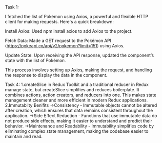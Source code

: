 Task 1:

I fetched the list of Pokémon using Axios, a powerful and flexible HTTP client for making requests. Here's a quick breakdown:

Install Axios: Used npm install axios to add Axios to the project.

Fetch Data: Made a GET request to the Pokémon API (https://pokeapi.co/api/v2/pokemon?limit=151) using Axios.

Update State: Upon receiving the API response, updated the component’s state with the list of Pokémon.

This process involves setting up Axios, making the request, and handling the response to display the data in the component.

Task 4:
1.createSlice in Redux Toolkit and a traditional reducer in Redux manage state, but createSlice simplifies and reduces boilerplate. It combines actions, action creators, and reducers into one. This makes state management cleaner and more efficient in modern Redux applications.
2.Immutablity Benifits
->Consistency - Immutable objects cannot be altered after creation, which ensures that data remains consistent throughout the application.
->Side Effect Reduction - Functions that use immutable data do not produce side effects, making it easier to understand and predict their behavior.
->Maintenance and Readability - Immutability simplifies code by eliminating complex state management, making the codebase easier to maintain and read.